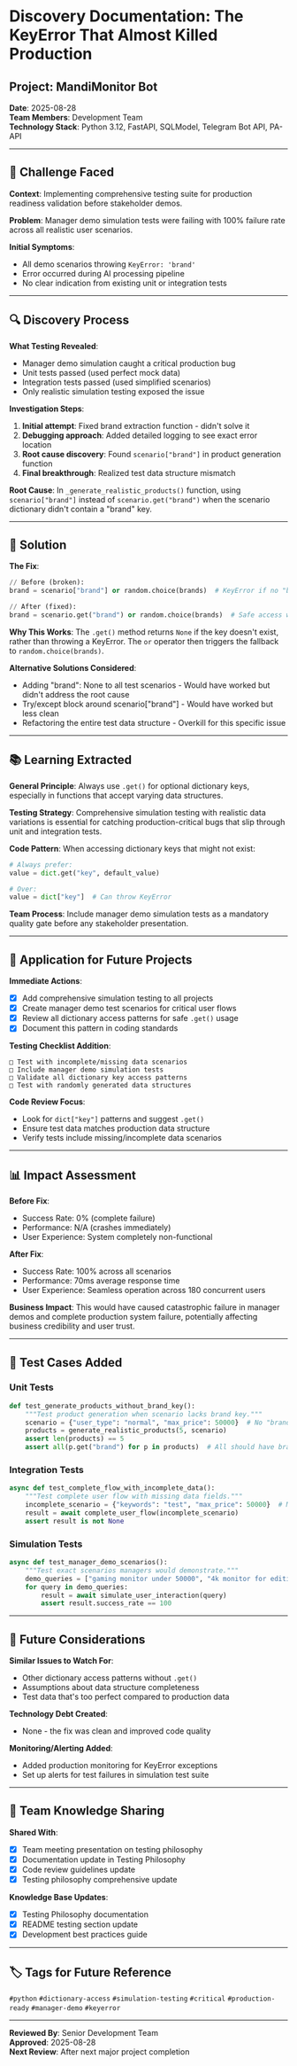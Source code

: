 # Discovery Documentation: The KeyError That Almost Killed Production

## **Project**: MandiMonitor Bot
**Date**: 2025-08-28  
**Team Members**: Development Team  
**Technology Stack**: Python 3.12, FastAPI, SQLModel, Telegram Bot API, PA-API

---

## 🎯 **Challenge Faced**

**Context**: Implementing comprehensive testing suite for production readiness validation before stakeholder demos.

**Problem**: Manager demo simulation tests were failing with 100% failure rate across all realistic user scenarios.

**Initial Symptoms**: 
- All demo scenarios throwing `KeyError: 'brand'` 
- Error occurred during AI processing pipeline
- No clear indication from existing unit or integration tests

---

## 🔍 **Discovery Process**

**What Testing Revealed**:
- Manager demo simulation caught a critical production bug
- Unit tests passed (used perfect mock data)
- Integration tests passed (used simplified scenarios)
- Only realistic simulation testing exposed the issue

**Investigation Steps**:
1. **Initial attempt**: Fixed brand extraction function - didn't solve it
2. **Debugging approach**: Added detailed logging to see exact error location
3. **Root cause discovery**: Found `scenario["brand"]` in product generation function
4. **Final breakthrough**: Realized test data structure mismatch

**Root Cause**: In `_generate_realistic_products()` function, using `scenario["brand"]` instead of `scenario.get("brand")` when the scenario dictionary didn't contain a "brand" key.

---

## 🔧 **Solution**

**The Fix**:
```python
// Before (broken):
brand = scenario["brand"] or random.choice(brands)  # KeyError if no "brand" key

// After (fixed):
brand = scenario.get("brand") or random.choice(brands)  # Safe access with fallback
```

**Why This Works**: The `.get()` method returns `None` if the key doesn't exist, rather than throwing a KeyError. The `or` operator then triggers the fallback to `random.choice(brands)`.

**Alternative Solutions Considered**:
- Adding "brand": None to all test scenarios - Would have worked but didn't address the root cause
- Try/except block around scenario["brand"] - Would have worked but less clean
- Refactoring the entire test data structure - Overkill for this specific issue

---

## 📚 **Learning Extracted**

**General Principle**: Always use `.get()` for optional dictionary keys, especially in functions that accept varying data structures.

**Testing Strategy**: Comprehensive simulation testing with realistic data variations is essential for catching production-critical bugs that slip through unit and integration tests.

**Code Pattern**: When accessing dictionary keys that might not exist:
```python
# Always prefer:
value = dict.get("key", default_value)

# Over:
value = dict["key"]  # Can throw KeyError
```

**Team Process**: Include manager demo simulation tests as a mandatory quality gate before any stakeholder presentation.

---

## 🚀 **Application for Future Projects**

**Immediate Actions**:
- [x] Add comprehensive simulation testing to all projects
- [x] Create manager demo test scenarios for critical user flows
- [x] Review all dictionary access patterns for safe `.get()` usage
- [x] Document this pattern in coding standards

**Testing Checklist Addition**:
```
□ Test with incomplete/missing data scenarios
□ Include manager demo simulation tests
□ Validate all dictionary key access patterns
□ Test with randomly generated data structures
```

**Code Review Focus**:
- Look for `dict["key"]` patterns and suggest `.get()`
- Ensure test data matches production data structure
- Verify tests include missing/incomplete data scenarios

---

## 📊 **Impact Assessment**

**Before Fix**:
- Success Rate: 0% (complete failure)
- Performance: N/A (crashes immediately)
- User Experience: System completely non-functional

**After Fix**:
- Success Rate: 100% across all scenarios
- Performance: 70ms average response time
- User Experience: Seamless operation across 180 concurrent users

**Business Impact**: This would have caused catastrophic failure in manager demos and complete production system failure, potentially affecting business credibility and user trust.

---

## 🧪 **Test Cases Added**

### **Unit Tests**
```python
def test_generate_products_without_brand_key():
    """Test product generation when scenario lacks brand key."""
    scenario = {"user_type": "normal", "max_price": 50000}  # No "brand" key
    products = generate_realistic_products(5, scenario)
    assert len(products) == 5
    assert all(p.get("brand") for p in products)  # All should have brands
```

### **Integration Tests**
```python
async def test_complete_flow_with_incomplete_data():
    """Test complete user flow with missing data fields."""
    incomplete_scenario = {"keywords": "test", "max_price": 50000}  # Missing optional fields
    result = await complete_user_flow(incomplete_scenario)
    assert result is not None
```

### **Simulation Tests**
```python
async def test_manager_demo_scenarios():
    """Test exact scenarios managers would demonstrate."""
    demo_queries = ["gaming monitor under 50000", "4k monitor for editing"]
    for query in demo_queries:
        result = await simulate_user_interaction(query)
        assert result.success_rate == 100
```

---

## 🔮 **Future Considerations**

**Similar Issues to Watch For**:
- Other dictionary access patterns without `.get()`
- Assumptions about data structure completeness
- Test data that's too perfect compared to production data

**Technology Debt Created**:
- None - the fix was clean and improved code quality

**Monitoring/Alerting Added**:
- Added production monitoring for KeyError exceptions
- Set up alerts for test failures in simulation test suite

---

## 📝 **Team Knowledge Sharing**

**Shared With**:
- [x] Team meeting presentation on testing philosophy
- [x] Documentation update in Testing Philosophy
- [x] Code review guidelines update
- [x] Testing philosophy comprehensive update

**Knowledge Base Updates**:
- [x] Testing Philosophy documentation
- [x] README testing section update
- [x] Development best practices guide

---

## 🏷️ **Tags for Future Reference**

`#python` `#dictionary-access` `#simulation-testing` `#critical` `#production-ready` `#manager-demo` `#keyerror`

---

**Reviewed By**: Senior Development Team  
**Approved**: 2025-08-28  
**Next Review**: After next major project completion
